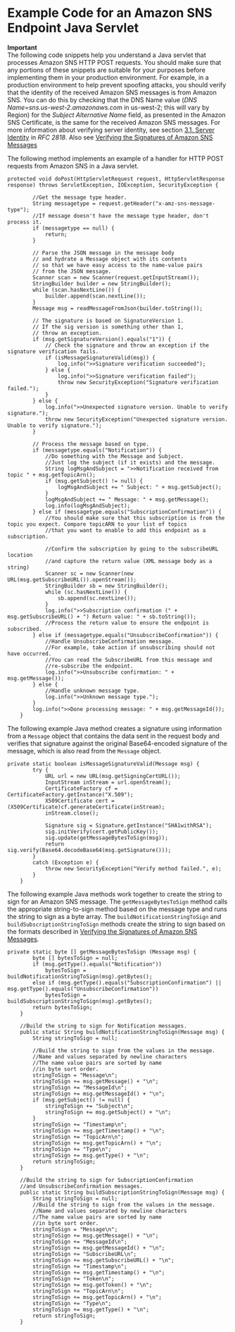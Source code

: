 # Example Code for an Amazon SNS Endpoint Java Servlet<a name="SendMessageToHttp.example.java"></a>

**Important**  
The following code snippets help you understand a Java servlet that processes Amazon SNS HTTP POST requests\. You should make sure that any portions of these snippets are suitable for your purposes before implementing them in your production environment\. For example, in a production environment to help prevent spoofing attacks, you should verify that the identity of the received Amazon SNS messages is from Amazon SNS\. You can do this by checking that the DNS Name value \(*DNS Name=sns\.us\-west\-2\.amazonaws\.com* in us\-west\-2; this will vary by Region\) for the *Subject Alternative Name* field, as presented in the Amazon SNS Certificate, is the same for the received Amazon SNS messages\. For more information about verifying server identity, see section [3\.1\. Server Identity](http://tools.ietf.org/search/rfc2818) in *RFC 2818*\. Also see [Verifying the Signatures of Amazon SNS Messages](sns-verify-signature-of-message.md)

The following method implements an example of a handler for HTTP POST requests from Amazon SNS in a Java servlet\.

```
protected void doPost(HttpServletRequest request, HttpServletResponse response) throws ServletException, IOException, SecurityException {
    
        //Get the message type header.
        String messagetype = request.getHeader("x-amz-sns-message-type");
        //If message doesn't have the message type header, don't process it.
        if (messagetype == null) {
            return;
        }
    
        // Parse the JSON message in the message body
        // and hydrate a Message object with its contents
        // so that we have easy access to the name-value pairs
        // from the JSON message.
        Scanner scan = new Scanner(request.getInputStream());
        StringBuilder builder = new StringBuilder();
        while (scan.hasNextLine()) {
            builder.append(scan.nextLine());
        }
        Message msg = readMessageFromJson(builder.toString());
    
        // The signature is based on SignatureVersion 1.
        // If the sig version is something other than 1,
        // throw an exception.
        if (msg.getSignatureVersion().equals("1")) {
            // Check the signature and throw an exception if the signature verification fails.
            if (isMessageSignatureValid(msg)) {
                log.info(">>Signature verification succeeded");
            } else {
                log.info(">>Signature verification failed");
                throw new SecurityException("Signature verification failed.");
            }        
        } else {
            log.info(">>Unexpected signature version. Unable to verify signature.");
            throw new SecurityException("Unexpected signature version. Unable to verify signature.");
        }
    
        // Process the message based on type.
        if (messagetype.equals("Notification")) {
            //Do something with the Message and Subject.
            //Just log the subject (if it exists) and the message.
            String logMsgAndSubject = ">>Notification received from topic " + msg.getTopicArn();
            if (msg.getSubject() != null) {
                logMsgAndSubject += " Subject: " + msg.getSubject();
            }
            logMsgAndSubject += " Message: " + msg.getMessage();
            log.info(logMsgAndSubject);
        } else if (messagetype.equals("SubscriptionConfirmation")) {
            //You should make sure that this subscription is from the topic you expect. Compare topicARN to your list of topics
            //that you want to enable to add this endpoint as a subscription.
    
            //Confirm the subscription by going to the subscribeURL location
            //and capture the return value (XML message body as a string)
            Scanner sc = new Scanner(new URL(msg.getSubscribeURL()).openStream());
            StringBuilder sb = new StringBuilder();
            while (sc.hasNextLine()) {
                sb.append(sc.nextLine());
            }
            log.info(">>Subscription confirmation (" + msg.getSubscribeURL() + ") Return value: " + sb.toString());
            //Process the return value to ensure the endpoint is subscribed.
        } else if (messagetype.equals("UnsubscribeConfirmation")) {
            //Handle UnsubscribeConfirmation message.
            //For example, take action if unsubscribing should not have occurred.
            //You can read the SubscribeURL from this message and
            //re-subscribe the endpoint.
            log.info(">>Unsubscribe confirmation: " + msg.getMessage());
        } else {
            //Handle unknown message type.
            log.info(">>Unknown message type.");
        }
        log.info(">>Done processing message: " + msg.getMessageId());
    }
```

The following example Java method creates a signature using information from a `Message` object that contains the data sent in the request body and verifies that signature against the original Base64\-encoded signature of the message, which is also read from the `Message` object\.

```
private static boolean isMessageSignatureValid(Message msg) {
        try {
            URL url = new URL(msg.getSigningCertURL());
            InputStream inStream = url.openStream();
            CertificateFactory cf = CertificateFactory.getInstance("X.509");
            X509Certificate cert = (X509Certificate)cf.generateCertificate(inStream);
            inStream.close();
    
            Signature sig = Signature.getInstance("SHA1withRSA");
            sig.initVerify(cert.getPublicKey());
            sig.update(getMessageBytesToSign(msg));
            return sig.verify(Base64.decodeBase64(msg.getSignature()));
        }
        catch (Exception e) {
            throw new SecurityException("Verify method failed.", e);
        }
    }
```

The following example Java methods work together to create the string to sign for an Amazon SNS message\. The `getMessageBytesToSign` method calls the appropriate string\-to\-sign method based on the message type and runs the string to sign as a byte array\. The `buildNotificationStringToSign` and `buildSubscriptionStringToSign` methods create the string to sign based on the formats described in [Verifying the Signatures of Amazon SNS Messages](sns-verify-signature-of-message.md)\.

```
private static byte [] getMessageBytesToSign (Message msg) {
        byte [] bytesToSign = null;
        if (msg.getType().equals("Notification"))
            bytesToSign = buildNotificationStringToSign(msg).getBytes();
        else if (msg.getType().equals("SubscriptionConfirmation") || msg.getType().equals("UnsubscribeConfirmation"))
            bytesToSign = buildSubscriptionStringToSign(msg).getBytes();
        return bytesToSign;
    }
    
    //Build the string to sign for Notification messages.
    public static String buildNotificationStringToSign(Message msg) {
        String stringToSign = null;
    
        //Build the string to sign from the values in the message.
        //Name and values separated by newline characters
        //The name value pairs are sorted by name 
        //in byte sort order.
        stringToSign = "Message\n";
        stringToSign += msg.getMessage() + "\n";
        stringToSign += "MessageId\n";
        stringToSign += msg.getMessageId() + "\n";
        if (msg.getSubject() != null) {
            stringToSign += "Subject\n";
            stringToSign += msg.getSubject() + "\n";
        }
        stringToSign += "Timestamp\n";
        stringToSign += msg.getTimestamp() + "\n";
        stringToSign += "TopicArn\n";
        stringToSign += msg.getTopicArn() + "\n";
        stringToSign += "Type\n";
        stringToSign += msg.getType() + "\n";
        return stringToSign;
    }
    
    //Build the string to sign for SubscriptionConfirmation 
    //and UnsubscribeConfirmation messages.
    public static String buildSubscriptionStringToSign(Message msg) {
        String stringToSign = null;
        //Build the string to sign from the values in the message.
        //Name and values separated by newline characters
        //The name value pairs are sorted by name 
        //in byte sort order.
        stringToSign = "Message\n";
        stringToSign += msg.getMessage() + "\n";
        stringToSign += "MessageId\n";
        stringToSign += msg.getMessageId() + "\n";
        stringToSign += "SubscribeURL\n";
        stringToSign += msg.getSubscribeURL() + "\n";
        stringToSign += "Timestamp\n";
        stringToSign += msg.getTimestamp() + "\n";
        stringToSign += "Token\n";
        stringToSign += msg.getToken() + "\n";
        stringToSign += "TopicArn\n";
        stringToSign += msg.getTopicArn() + "\n";
        stringToSign += "Type\n";
        stringToSign += msg.getType() + "\n";
        return stringToSign;
    }
```